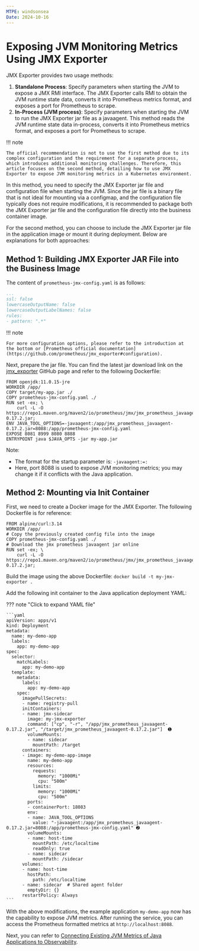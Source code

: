 ```yaml
---
MTPE: windsonsea
Date: 2024-10-16
---
```


# Exposing JVM Monitoring Metrics Using JMX Exporter

JMX Exporter provides two usage methods:

1. **Standalone Process**: Specify parameters when starting the JVM to expose a JMX RMI interface. The JMX Exporter calls RMI to obtain the JVM runtime state data, converts it into Prometheus metrics format, and exposes a port for Prometheus to scrape.
2. **In-Process (JVM process)**: Specify parameters when starting the JVM to run the JMX Exporter jar file as a javaagent. This method reads the JVM runtime state data in-process, converts it into Prometheus metrics format, and exposes a port for Prometheus to scrape.

!!! note

    The official recommendation is not to use the first method due to its complex configuration and the requirement for a separate process, which introduces additional monitoring challenges. Therefore, this article focuses on the second method, detailing how to use JMX Exporter to expose JVM monitoring metrics in a Kubernetes environment.

In this method, you need to specify the JMX Exporter jar file and configuration file when starting the JVM. Since the jar file is a binary file that is not ideal for mounting via a configmap, and the configuration file typically does not require modifications, it is recommended to package both the JMX Exporter jar file and the configuration file directly into the business container image.

For the second method, you can choose to include the JMX Exporter jar file in the application image or mount it during deployment. Below are explanations for both approaches:

## Method 1: Building JMX Exporter JAR File into the Business Image

The content of `prometheus-jmx-config.yaml` is as follows:

```yaml title="prometheus-jmx-config.yaml"
...
ssl: false
lowercaseOutputName: false
lowercaseOutputLabelNames: false
rules:
- pattern: ".*"
```

!!! note

    For more configuration options, please refer to the introduction at the bottom or [Prometheus official documentation](https://github.com/prometheus/jmx_exporter#configuration).

Next, prepare the jar file. You can find the latest jar download link on the [jmx_exporter](https://github.com/prometheus/jmx_exporter) GitHub page and refer to the following Dockerfile:

```shell
FROM openjdk:11.0.15-jre
WORKDIR /app/
COPY target/my-app.jar ./
COPY prometheus-jmx-config.yaml ./
RUN set -ex; \
    curl -L -O https://repo1.maven.org/maven2/io/prometheus/jmx/jmx_prometheus_javaagent/0.17.2/jmx_prometheus_javaagent-0.17.2.jar;
ENV JAVA_TOOL_OPTIONS=-javaagent:/app/jmx_prometheus_javaagent-0.17.2.jar=8088:/app/prometheus-jmx-config.yaml
EXPOSE 8081 8999 8080 8888
ENTRYPOINT java $JAVA_OPTS -jar my-app.jar
```

Note:

- The format for the startup parameter is: `-javaagent:=:`
- Here, port 8088 is used to expose JVM monitoring metrics; you may change it if it conflicts with the Java application.

## Method 2: Mounting via Init Container

First, we need to create a Docker image for the JMX Exporter. The following Dockerfile is for reference:

```shell
FROM alpine/curl:3.14
WORKDIR /app/
# Copy the previously created config file into the image
COPY prometheus-jmx-config.yaml ./
# Download the jmx prometheus javaagent jar online
RUN set -ex; \
    curl -L -O https://repo1.maven.org/maven2/io/prometheus/jmx/jmx_prometheus_javaagent/0.17.2/jmx_prometheus_javaagent-0.17.2.jar;
```

Build the image using the above Dockerfile: `docker build -t my-jmx-exporter .`

Add the following init container to the Java application deployment YAML:

??? note "Click to expand YAML file"

    ```yaml
    apiVersion: apps/v1
    kind: Deployment
    metadata:
      name: my-demo-app
      labels:
        app: my-demo-app
    spec:
      selector:
        matchLabels:
          app: my-demo-app
      template:
        metadata:
          labels:
            app: my-demo-app
        spec:
          imagePullSecrets:
          - name: registry-pull
          initContainers:
          - name: jmx-sidecar
            image: my-jmx-exporter
            command: ["cp", "-r", "/app/jmx_prometheus_javaagent-0.17.2.jar", "/target/jmx_prometheus_javaagent-0.17.2.jar"]  ➊
            volumeMounts:
            - name: sidecar
              mountPath: /target
          containers:
          - image: my-demo-app-image
            name: my-demo-app
            resources:
              requests:
                memory: "1000Mi"
                cpu: "500m"
              limits:
                memory: "1000Mi"
                cpu: "500m"
            ports:
            - containerPort: 18083
            env:
            - name: JAVA_TOOL_OPTIONS
              value: "-javaagent:/app/jmx_prometheus_javaagent-0.17.2.jar=8088:/app/prometheus-jmx-config.yaml" ➋
            volumeMounts:
            - name: host-time
              mountPath: /etc/localtime
              readOnly: true
            - name: sidecar
              mountPath: /sidecar
          volumes:
          - name: host-time
            hostPath:
              path: /etc/localtime
          - name: sidecar  # Shared agent folder
            emptyDir: {}
          restartPolicy: Always
    ```

With the above modifications, the example application `my-demo-app` now has the capability to expose JVM metrics. After running the service, you can access the Prometheus formatted metrics at `http://localhost:8088`.

Next, you can refer to [Connecting Existing JVM Metrics of Java Applications to Observability](./legacy-jvm.md).
